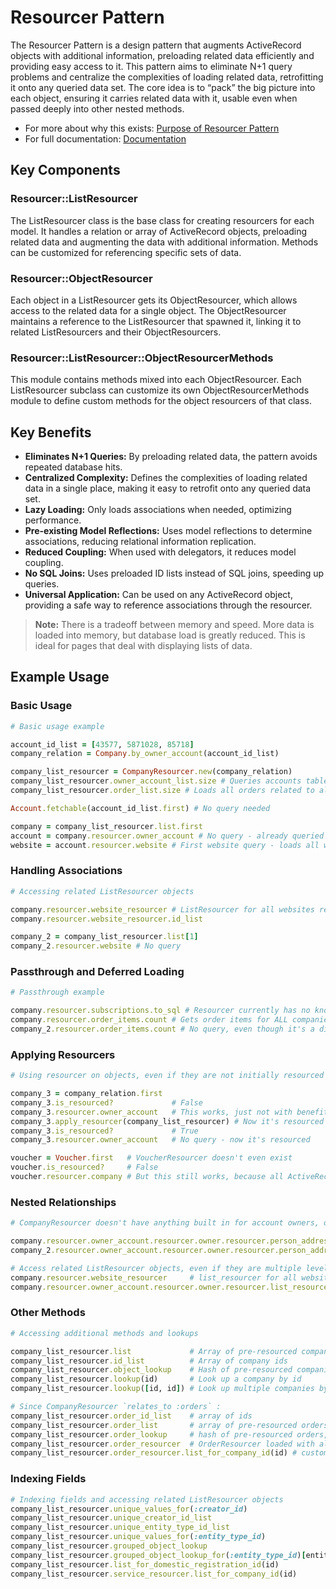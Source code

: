 # Resourcer Pattern

The Resourcer Pattern is a design pattern that augments ActiveRecord objects with additional information, preloading related data efficiently and providing easy access to it. This pattern aims to eliminate N+1 query problems and centralize the complexities of loading related data, retrofitting it onto any queried data set. The core idea is to “pack” the big picture into each object, ensuring it carries related data with it, usable even when passed deeply into other nested methods.

- For more about why this exists: [Purpose of Resourcer Pattern](lib/resourcer/documentation/purpose.md)
- For full documentation: [Documentation](lib/resourcer/documentation/documentation.md)

## Key Components

### Resourcer::ListResourcer

The ListResourcer class is the base class for creating resourcers for each model. It handles a relation or array of ActiveRecord objects, preloading related data and augmenting the data with additional information. Methods can be customized for referencing specific sets of data.

### Resourcer::ObjectResourcer

Each object in a ListResourcer gets its ObjectResourcer, which allows access to the related data for a single object. The ObjectResourcer maintains a reference to the ListResourcer that spawned it, linking it to related ListResourcers and their ObjectResourcers.

### Resourcer::ListResourcer::ObjectResourcerMethods

This module contains methods mixed into each ObjectResourcer. Each ListResourcer subclass can customize its own ObjectResourcerMethods module to define custom methods for the object resourcers of that class.

## Key Benefits

- **Eliminates N+1 Queries:** By preloading related data, the pattern avoids repeated database hits.
- **Centralized Complexity:** Defines the complexities of loading related data in a single place, making it easy to retrofit onto any queried data set.
- **Lazy Loading:** Only loads associations when needed, optimizing performance.
- **Pre-existing Model Reflections:** Uses model reflections to determine associations, reducing relational information replication.
- **Reduced Coupling:** When used with delegators, it reduces model coupling.
- **No SQL Joins:** Uses preloaded ID lists instead of SQL joins, speeding up queries.
- **Universal Application:** Can be used on any ActiveRecord object, providing a safe way to reference associations through the resourcer.

> **Note:** There is a tradeoff between memory and speed. More data is loaded into memory, but database load is greatly reduced. This is ideal for pages that deal with displaying lists of data.

## Example Usage

### Basic Usage

```ruby
# Basic usage example

account_id_list = [43577, 5871028, 85718]
company_relation = Company.by_owner_account(account_id_list)

company_list_resourcer = CompanyResourcer.new(company_relation)
company_list_resourcer.owner_account_list.size # Queries accounts table and resources all objects
company_list_resourcer.order_list.size # Loads all orders related to all companies

Account.fetchable(account_id_list.first) # No query needed

company = company_list_resourcer.list.first
account = company.resourcer.owner_account # No query - already queried for owner_account_list.size
website = account.resourcer.website # First website query - loads all websites related to all companies
```

### Handling Associations

```ruby
# Accessing related ListResourcer objects

company.resourcer.website_resourcer # ListResourcer for all websites related to all companies
company.resourcer.website_resourcer.id_list

company_2 = company_list_resourcer.list[1]
company_2.resourcer.website # No query
```

### Passthrough and Deferred Loading

```ruby
# Passthrough example

company.resourcer.subscriptions.to_sql # Resourcer currently has no knowledge of subscriptions, so it passes through
company.resourcer.order_items.count # Gets order items for ALL companies and retrieves result
company_2.resourcer.order_items.count # No query, even though it's a different company
```

### Applying Resourcers

```ruby
# Using resourcer on objects, even if they are not initially resourced

company_3 = company_relation.first
company_3.is_resourced?             # False
company_3.resourcer.owner_account   # This works, just not with benefits of a resourcer. Just a passthrough
company_3.apply_resourcer(company_list_resourcer) # Now it's resourced
company_3.is_resourced?             # True
company_3.resourcer.owner_account   # No query - now it's resourced

voucher = Voucher.first   # VoucherResourcer doesn't even exist
voucher.is_resourced?     # False
voucher.resourcer.company # But this still works, because all ActiveRecord objects are given a default passthrough resourcer
```

### Nested Relationships
```ruby
# CompanyResourcer doesn't have anything built in for account owners, or their contact info, but...

company.resourcer.owner_account.resourcer.owner.resourcer.person_addresses.first # Loads everything once
company_2.resourcer.owner_account.resourcer.owner.resourcer.person_addresses.first # No query!

# Access related ListResourcer objects, even if they are multiple levels away
company.resourcer.website_resourcer     # list_resourcer for all websites related to all companies
company.resourcer.owner_account.resourcer.owner.resourcer.list_resourcer.id_list
```

### Other Methods
```ruby
# Accessing additional methods and lookups

company_list_resourcer.list             # Array of pre-resourced companies
company_list_resourcer.id_list          # Array of company ids
company_list_resourcer.object_lookup    # Hash of pre-resourced companies, indexed by their primary key
company_list_resourcer.lookup(id)       # Look up a company by id
company_list_resourcer.lookup([id, id]) # Look up multiple companies by id

# Since CompanyResourcer `relates_to :orders` :
company_list_resourcer.order_id_list    # array of ids
company_list_resourcer.order_list       # array of pre-resourced orders
company_list_resourcer.order_lookup     # hash of pre-resourced orders, indexed by their primary key
company_list_resourcer.order_resourcer  # OrderResourcer loaded with all orders related to the set of companies
company_list_resourcer.order_resourcer.list_for_company_id(id) # custom method defined on OrderResourcer
```

### Indexing Fields
```ruby
# Indexing fields and accessing related ListResourcer objects
company_list_resourcer.unique_values_for(:creator_id)
company_list_resourcer.unique_creator_id_list                                   # same as above
company_list_resourcer.unique_entity_type_id_list                               # FAILS - entity_type_id is not pre indexed via `indexed_by` or `relates_to` in CompanyResourcer
company_list_resourcer.unique_values_for(:entity_type_id)                       # this still works - index is built on the fly
company_list_resourcer.grouped_object_lookup                                    # hash of all companies, grouped by indexed_fields
company_list_resourcer.grouped_object_lookup_for(:entity_type_id)[entity_type]  # all companies matching entity_type
company_list_resourcer.list_for_domestic_registration_id(id)
company_list_resourcer.service_resourcer.list_for_company_id(id)
```
